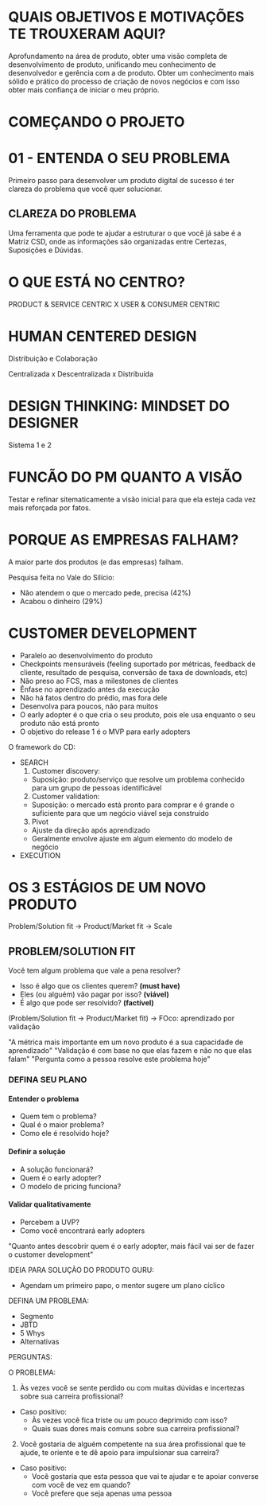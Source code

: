# QUAIS OBJETIVOS E MOTIVAÇÕES TE TROUXERAM AQUI?

Aprofundamento na área de produto, obter uma visão completa de desenvolvimento de produto, unificando meu conhecimento de desenvolvedor e gerência com a de produto. Obter um conhecimento mais sólido e prático do processo de criação de novos negócios e com isso obter mais confiança de iniciar o meu próprio.

# COMEÇANDO O PROJETO

# 01 - ENTENDA O SEU PROBLEMA

Primeiro passo para desenvolver um produto digital de sucesso é ter clareza do problema que você quer solucionar.

## CLAREZA DO PROBLEMA

Uma ferramenta que pode te ajudar a estruturar o que você já sabe é a Matriz CSD, onde as informações são organizadas entre Certezas, Suposições e Dúvidas.

# O QUE ESTÁ NO CENTRO?

PRODUCT & SERVICE CENTRIC X USER & CONSUMER CENTRIC

# HUMAN CENTERED DESIGN

Distribuição e Colaboração

Centralizada x Descentralizada x Distribuída

# DESIGN THINKING: MINDSET DO DESIGNER

Sistema 1 e 2

# FUNCÃO DO PM QUANTO A VISÃO

Testar e refinar sitematicamente a visão inicial para que ela esteja cada vez mais reforçada por fatos.

# PORQUE AS EMPRESAS FALHAM?

A maior parte dos produtos (e das empresas) falham.

Pesquisa feita no Vale do Silício:
- Não atendem o que o mercado pede, precisa (42%)
- Acabou o dinheiro (29%)

# CUSTOMER DEVELOPMENT

- Paralelo ao desenvolvimento do produto
- Checkpoints mensuráveis (feeling suportado por métricas, feedback de cliente, resultado de pesquisa, conversão de taxa de downloads, etc)
- Não preso ao FCS, mas a milestones de clientes
- Ênfase no aprendizado antes da execução
- Não há fatos dentro do prédio, mas fora dele
- Desenvolva para poucos, não para muitos
- O early adopter é o que cria o seu produto, pois ele usa enquanto o seu produto não está pronto
- O objetivo do release 1 é o MVP para early adopters

O framework do CD:
- SEARCH
  1. Customer discovery:
  	- Suposição: produto/serviço que resolve um problema conhecido para um grupo de pessoas identificável
  2. Customer validation:
  	- Suposição: o mercado está pronto para comprar e é grande o suficiente para que um negócio viável seja construído
  3. Pivot
  	- Ajuste da direção após aprendizado
  	- Geralmente envolve ajuste em algum elemento do modelo de negócio
- EXECUTION

# OS 3 ESTÁGIOS DE UM NOVO PRODUTO

Problem/Solution fit -> Product/Market fit -> Scale

## PROBLEM/SOLUTION FIT
Você tem algum problema que vale a pena resolver?
- Isso é algo que os clientes querem? **(must have)**
- Eles (ou alguém) vão pagar por isso? **(viável)**
- É algo que pode ser resolvido? **(factível)**

(Problem/Solution fit -> Product/Market fit) -> FOco: aprendizado por validação

"A métrica mais importante em um novo produto é a sua capacidade de aprendizado"
"Validação é com base no que elas fazem e não no que elas falam"
"Pergunta como a pessoa resolve este problema hoje"

### DEFINA SEU PLANO

#### Entender o problema
- Quem tem o problema?
- Qual é o maior problema?
- Como ele é resolvido hoje?

#### Definir a solução
- A solução funcionará?
- Quem é o early adopter?
- O modelo de pricing funciona?

#### Validar qualitativamente
- Percebem a UVP?
- Como você encontrará early adopters

"Quanto antes descobrir quem é o early adopter, mais fácil vai ser de fazer o customer development"

IDEIA PARA SOLUÇÃO DO PRODUTO GURU:
- Agendam um primeiro papo, o mentor sugere um plano cíclico

DEFINA UM PROBLEMA:
- Segmento
- JBTD
- 5 Whys
- Alternativas


PERGUNTAS:

O PROBLEMA:
1. Às vezes você se sente perdido ou com muitas dúvidas e incertezas sobre sua carreira profissional?
- Caso positivo:
   - Às vezes você fica triste ou um pouco deprimido com isso?
   - Quais suas dores mais comuns sobre sua carreira profissional?

2. Você gostaria de alguém competente na sua área profissional que te ajude, te oriente e te dê apoio para impulsionar sua carreira?
- Caso positivo:
	- Você gostaria que esta pessoa que vai te ajudar e te apoiar converse com você de vez em quando?
	- Você prefere que seja apenas uma pessoa 